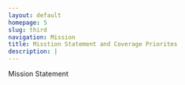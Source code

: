 ```yaml
---
layout: default
homepage: 5
slug: third
navigation: Mission
title: Misstion Statement and Coverage Priorites
description: |
---
```


Mission Statement
